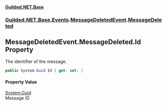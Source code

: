
#### [Guilded.NET.Base](Guilded_NET_Base 'Guilded.NET.Base')
### [Guilded.NET.Base.Events](Guilded_NET_Base#Guilded_NET_Base_Events 'Guilded.NET.Base.Events').[MessageDeletedEvent](MessageDeletedEvent 'Guilded.NET.Base.Events.MessageDeletedEvent').[MessageDeleted](MessageDeletedEvent_MessageDeleted 'Guilded.NET.Base.Events.MessageDeletedEvent.MessageDeleted')
## MessageDeletedEvent.MessageDeleted.Id Property

The identifier of the message.
```csharp
public System.Guid Id { get; set; }
```


#### Property Value
[System.Guid](https://docs.microsoft.com/en-us/dotnet/api/System.Guid 'System.Guid')  
Message ID